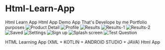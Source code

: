 # Html-Learn-App
Html Learn App
Html App Demo App That's Develope by me Portfolio purposes
![Product Detail](https://user-images.githubusercontent.com/61049331/161109169-e58134ff-f3b4-491b-a23c-90f5dd18b10d.jpg)
![Profile](https://user-images.githubusercontent.com/61049331/161109178-f1ea7f21-6887-4190-936c-ce81cd727396.jpg)
![Results](https://user-images.githubusercontent.com/61049331/161109182-bd9dcac7-19b2-401a-8646-5c10e0d3726a.jpg)
![Results-1](https://user-images.githubusercontent.com/61049331/161109186-bfb05545-04c4-4988-924c-7eff76c2538f.jpg)
![Results-2](https://user-images.githubusercontent.com/61049331/161109188-ccd1a2a0-354e-4dea-a5f2-e28d1f8e0038.jpg)
![Saved](https://user-images.githubusercontent.com/61049331/161109189-4d648744-8960-4c03-ab5d-2dbfacf651ad.jpg)
![Settings](https://user-images.githubusercontent.com/61049331/161109194-6379b6d7-f48e-41ff-beeb-45e08a4e7034.jpg)
![Sign up](https://user-images.githubusercontent.com/61049331/161109195-718f6a26-544f-425d-b98f-9f650c5aaddb.jpg)
![Splash screen](https://user-images.githubusercontent.com/61049331/161109198-a3755343-562b-4f53-8de8-e63e943c8307.jpg)
![Test Question](https://user-images.githubusercontent.com/61049331/161109199-8d2b7d2c-d06a-4dbc-8ee8-f39e4d6fb13a.jpg)


HTML Learning App (XML + KOTLIN + ANDROID STUDIO + JAVA) 
Html App  
